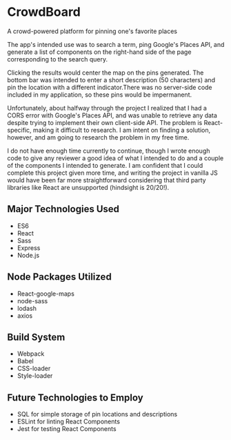 # CrowdBoard
A crowd-powered platform for pinning one's favorite places

The app's intended use was to search a term, ping Google's Places API, and generate a list of components on the right-hand side of the page corresponding to the search query.

Clicking the results would center the map on the pins generated. The bottom bar was intended to enter a short description (50 characters) and pin the location with a different indicator.There was no server-side code included in my application, so these pins would be impermanent.

Unfortunately, about halfway through the project I realized that I had a CORS error with Google's Places API, and was unable to retrieve any data despite trying to implement their own client-side API. The problem is React-specific, making it difficult to research. I am intent on finding a solution, however, and am going to research the problem in my free time.

I do not have enough time currently to continue, though I wrote enough code to give any reviewer a good idea of what I intended to do and a couple of the components I intended to generate. I am confident that I could complete this project given more time, and writing the project in vanilla JS would have been far more straightforward considering that third party libraries like React are unsupported (hindsight is 20/20!).

## Major Technologies Used ##

* ES6
* React
* Sass
* Express
* Node.js

## Node Packages Utilized ##

* React-google-maps
* node-sass
* lodash
* axios

## Build System ##

* Webpack
* Babel
* CSS-loader
* Style-loader

## Future Technologies to Employ ##

* SQL for simple storage of pin locations and descriptions
* ESLint for linting React Components
* Jest for testing React Components
